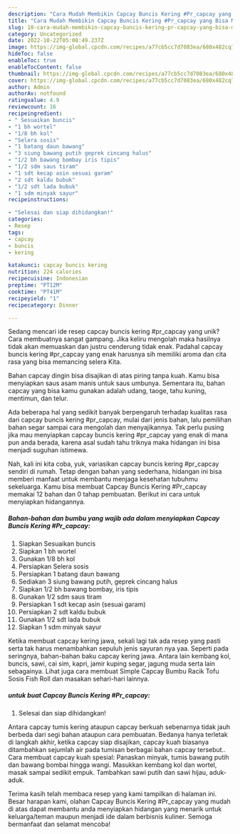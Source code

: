 ```yaml
---
description: "Cara Mudah Membikin Capcay Buncis Kering #Pr_capcay yang Bisa Manjain Lidah"
title: "Cara Mudah Membikin Capcay Buncis Kering #Pr_capcay yang Bisa Manjain Lidah"
slug: 18-cara-mudah-membikin-capcay-buncis-kering-pr-capcay-yang-bisa-manjain-lidah
category: Uncategorized
date: 2022-10-22T05:08:49.237Z
image: https://img-global.cpcdn.com/recipes/a77cb5cc7d7083ea/680x482cq70/capcay-buncis-kering-pr_capcay-foto-resep-utama.jpg
hideToc: false
enableToc: true
enableTocContent: false
thumbnail: https://img-global.cpcdn.com/recipes/a77cb5cc7d7083ea/680x482cq70/capcay-buncis-kering-pr_capcay-foto-resep-utama.jpg
cover: https://img-global.cpcdn.com/recipes/a77cb5cc7d7083ea/680x482cq70/capcay-buncis-kering-pr_capcay-foto-resep-utama.jpg
author: Admin
authorAv: notfound
ratingvalue: 4.9
reviewcount: 16
recipeingredient:
- " Sesuaikan buncis"
- "1 bh wortel"
- "1/8 bh kol"
- "Selera sosis"
- "1 batang daun bawang"
- "3 siung bawang putih geprek cincang halus"
- "1/2 bh bawang bombay iris tipis"
- "1/2 sdm saus tiram"
- "1 sdt kecap asin sesuai garam"
- "2 sdt kaldu bubuk"
- "1/2 sdt lada bubuk"
- "1 sdm minyak sayur"
recipeinstructions:

- "Selesai dan siap dihidangkan!"
categories:
- Resep
tags:
- capcay
- buncis
- kering

katakunci: capcay buncis kering 
nutrition: 224 calories
recipecuisine: Indonesian
preptime: "PT12M"
cooktime: "PT41M"
recipeyield: "1"
recipecategory: Dinner

---
```





Sedang mencari ide resep capcay buncis kering #pr_capcay yang unik? Cara membuatnya sangat gampang. Jika keliru mengolah maka hasilnya tidak akan memuaskan dan justru cenderung tidak enak. Padahal capcay buncis kering #pr_capcay yang enak harusnya sih memiliki aroma dan cita rasa yang bisa memancing selera Kita.





Bahan capcay dingin bisa disajikan di atas piring tanpa kuah. Kamu bisa menyiapkan saus asam manis untuk saus umbunya. Sementara itu, bahan capcay yang bisa kamu gunakan adalah udang, taoge, tahu kuning, mentimun, dan telur.

Ada beberapa hal yang sedikit banyak berpengaruh terhadap kualitas rasa dari capcay buncis kering #pr_capcay, mulai dari jenis bahan, lalu pemilihan bahan segar sampai cara mengolah dan menyajikannya. Tak perlu pusing jika mau menyiapkan capcay buncis kering #pr_capcay yang enak di mana pun anda berada, karena asal sudah tahu triknya maka hidangan ini bisa menjadi suguhan istimewa.






Nah, kali ini kita coba, yuk, variasikan capcay buncis kering #pr_capcay sendiri di rumah. Tetap dengan bahan yang sederhana, hidangan ini bisa memberi manfaat untuk membantu menjaga kesehatan tubuhmu sekeluarga. Kamu bisa membuat Capcay Buncis Kering #Pr_capcay memakai 12 bahan dan 0 tahap pembuatan. Berikut ini cara untuk menyiapkan hidangannya.

<!--inarticleads1-->

##### Bahan-bahan dan bumbu yang wajib ada dalam menyiapkan Capcay Buncis Kering #Pr_capcay:

1. Siapkan  Sesuaikan buncis
1. Siapkan 1 bh wortel
1. Gunakan 1/8 bh kol
1. Persiapkan Selera sosis
1. Persiapkan 1 batang daun bawang
1. Sediakan 3 siung bawang putih, geprek cincang halus
1. Siapkan 1/2 bh bawang bombay, iris tipis
1. Gunakan 1/2 sdm saus tiram
1. Persiapkan 1 sdt kecap asin (sesuai garam)
1. Persiapkan 2 sdt kaldu bubuk
1. Gunakan 1/2 sdt lada bubuk
1. Siapkan 1 sdm minyak sayur


Ketika membuat capcay kering jawa, sekali lagi tak ada resep yang pasti serta tak harus menambahkan sepuluh jenis sayuran nya yaa. Seperti pada seringnya, bahan-bahan baku capcay kering jawa. Antara lain kembang kol, buncis, sawi, cai sim, kapri, jamir kuping segar, jagung muda serta lain sebagainya. Lihat juga cara membuat Simple Capcay Bumbu Racik Tofu Sosis Fish Roll dan masakan sehari-hari lainnya. 

<!--inarticleads2-->

#####  untuk buat Capcay Buncis Kering #Pr_capcay:


1. Selesai dan siap dihidangkan!

Antara capcay tumis kering ataupun capcay berkuah sebenarnya tidak jauh berbeda dari segi bahan ataupun cara pembuatan. Bedanya hanya terletak di langkah akhir, ketika capcay siap disajikan, capcay kuah biasanya ditambahkan sejumlah air pada tumisan berbagai bahan capcay tersebut.. Cara membuat capcay kuah spesial: Panaskan minyak, tumis bawang putih dan bawang bombai hingga wangi. Masukkan kembang kol dan wortel, masak sampai sedikit empuk. Tambahkan sawi putih dan sawi hijau, aduk-aduk. 

Terima kasih telah membaca resep yang kami tampilkan di halaman ini. Besar harapan kami, olahan Capcay Buncis Kering #Pr_capcay yang mudah di atas dapat membantu anda menyiapkan hidangan yang menarik untuk keluarga/teman maupun menjadi ide dalam berbisnis kuliner. Semoga bermanfaat dan selamat mencoba!
